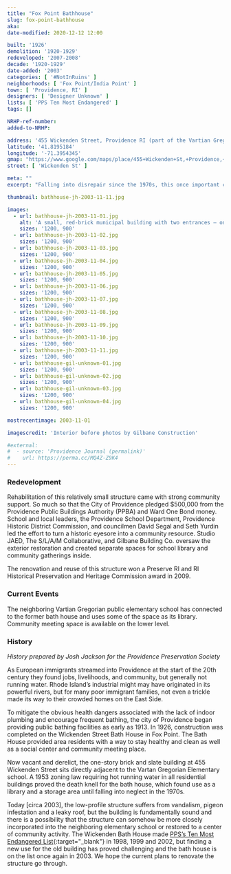 ```yaml
---
title: "Fox Point Bathhouse"
slug: fox-point-bathhouse
aka: 
date-modified: 2020-12-12 12:00

built: '1926'
demolition: '1920-1929'
redeveloped: '2007-2008'
decade: '1920-1929'
date-added: '2003'
categories: [ '#NotInRuins' ]
neighborhoods: [ 'Fox Point/India Point' ]
town: [ 'Providence, RI' ]
designers: [ 'Designer Unknown' ]
lists: [ 'PPS Ten Most Endangered' ]
tags: []

NRHP-ref-number:
added-to-NRHP:

address: '455 Wickenden Street, Providence RI (part of the Vartian Gregorian public elementary school)'
latitude: '41.8195184'
longitude: '-71.3954345'
gmap: "https://www.google.com/maps/place/455+Wickenden+St,+Providence,+RI+02903/@41.8195184,-71.3954345,17z/data=!3m1!4b1!4m5!3m4!1s0x89e445376fbacfeb:0xc102f17491942ba3!8m2!3d41.8195184!4d-71.3932458"
street: [ 'Wickenden St' ]

meta: ""
excerpt: "Falling into disrepair since the 1970s, this once important community center found new use and continues to support the neighborhood and Providence schoolchildren"

thumbnail: bathhouse-jh-2003-11-11.jpg

images:
  - url: bathhouse-jh-2003-11-01.jpg
    alt: 'A small, red-brick municipal building with two entrances — one for men, one for women — to use as a public bathing center at a time when many local housing units did not have their own indoor plumbing'
    sizes: '1200, 900'
  - url: bathhouse-jh-2003-11-02.jpg
    sizes: '1200, 900'
  - url: bathhouse-jh-2003-11-03.jpg
    sizes: '1200, 900'
  - url: bathhouse-jh-2003-11-04.jpg
    sizes: '1200, 900'
  - url: bathhouse-jh-2003-11-05.jpg
    sizes: '1200, 900'
  - url: bathhouse-jh-2003-11-06.jpg
    sizes: '1200, 900'
  - url: bathhouse-jh-2003-11-07.jpg
    sizes: '1200, 900'
  - url: bathhouse-jh-2003-11-08.jpg
    sizes: '1200, 900'
  - url: bathhouse-jh-2003-11-09.jpg
    sizes: '1200, 900'
  - url: bathhouse-jh-2003-11-10.jpg
    sizes: '1200, 900'
  - url: bathhouse-jh-2003-11-11.jpg
    sizes: '1200, 900'
  - url: bathhouse-gil-unknown-01.jpg
    sizes: '1200, 900'
  - url: bathhouse-gil-unknown-02.jpg
    sizes: '1200, 900'
  - url: bathhouse-gil-unknown-03.jpg
    sizes: '1200, 900'
  - url: bathhouse-gil-unknown-04.jpg
    sizes: '1200, 900'

mostrecentimage: 2003-11-01

imagescredit: 'Interior before photos by Gilbane Construction'

#external:
#  - source: 'Providence Journal (permalink)'
#    url: https://perma.cc/MQ4Z-Z9K4
---
```


### Redevelopment

Rehabilitation of this relatively small structure came with strong community support. So much so that the City of Providence pledged $500,000 from the Providence Public Buildings Authority (<span class="abbr">PPBA</span>) and Ward One Bond money. School and local leaders, the Providence School Department, Providence Historic District Commission, and councilmen David Segal and Seth Yurdin led the effort to turn a historic eyesore into a community resource. Studio JAED, The S/L/A/M Collaborative, and Gilbane Building Co. oversaw the exterior restoration and created separate spaces for school library and community gatherings inside.

The renovation and reuse of this structure won a Preserve RI and RI Historical Preservation and Heritage Commission award in 2009. 


### Current Events

The neighboring Vartian Gregorian public elementary school has connected to the former bath house and uses some of the space as its library. Community meeting space is available on the lower level. 


### History

_History prepared by Josh Jackson for the Providence Preservation Society_

As European immigrants streamed into Providence at the start of the 20th century they found jobs, livelihoods, and community, but generally not running water. Rhode Island’s industrial might may have originated in its powerful rivers, but for many poor immigrant families, not even a trickle made its way to their crowded homes on the East Side.

To mitigate the obvious health dangers associated with the lack of indoor plumbing and encourage frequent bathing, the city of Providence began providing public bathing facilities as early as 1913. In 1926, construction was completed on the Wickenden Street Bath House in Fox Point. The Bath House provided area residents with a way to stay healthy and clean as well as a social center and community meeting place.

Now vacant and derelict, the one-story brick and slate building at 455 Wickenden Street sits directly adjacent to the Vartan Gregorian Elementary school. A 1953 zoning law requiring hot running water in all residential buildings proved the death knell for the bath house, which found use as a library and a storage area until falling into neglect in the 1970s.

Today [circa 2003], the low-profile structure suffers from vandalism, pigeon infestation and a leaky roof, but the building is fundamentally sound and there is a possibility that the structure can somehow be more closely incorporated into the neighboring elementary school or restored to a center of community activity. The Wickenden Bath House made [PPS’s Ten Most Endangered List](//guide.ppsri.org/property/fox-point-bath-house){:target="_blank"} in 1998, 1999 and 2002, but finding a new use for the old building has proved challenging and the bath house is on the list once again in 2003. We hope the current plans to renovate the structure go through.
